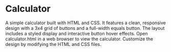 # Calculator
A simple calculator built with HTML and CSS. 
It features a clean, responsive design with a 3x4 grid of buttons and a full-width equals button. 
The layout includes a styled display and interactive button hover effects. 
Open calculator.html in a web browser to view the calculator. 
Customize the design by modifying the HTML and CSS files.
